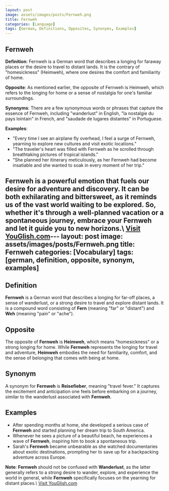 ```yaml
---
layout: post
image: assets/images/posts/Fernweh.png
title: Fernweh
categories: [Language]
tags: [German, Definitions, Opposites, Synonyms, Examples]
---
```


## Fernweh

**Definition**: Fernweh is a German word that describes a longing for faraway places or the desire to travel to distant lands. It is the contrary of "homesickness" (Heimweh), where one desires the comfort and familiarity of home.

**Opposite**: As mentioned earlier, the opposite of Fernweh is Heimweh, which refers to the longing for home or a sense of nostalgia for one's familiar surroundings.

**Synonyms**: There are a few synonymous words or phrases that capture the essence of Fernweh, including "wanderlust" in English, "la nostalgie du pays lointain" in French, and "saudade de lugares distantes" in Portuguese.

**Examples**:

- "Every time I see an airplane fly overhead, I feel a surge of Fernweh, yearning to explore new cultures and visit exotic locations."
- "The traveler's heart was filled with Fernweh as he scrolled through breathtaking pictures of tropical islands."
- "She planned her itinerary meticulously, as her Fernweh had become insatiable and she wanted to soak in every moment of her trip."

Fernweh is a powerful emotion that fuels our desire for adventure and discovery. It can be both exhilarating and bittersweet, as it reminds us of the vast world waiting to be explored. So, whether it's through a well-planned vacation or a spontaneous journey, embrace your Fernweh and let it guide you to new horizons.\ <a id="yg-widget-0" class="youglish-widget" data-query="Fernweh" data-lang="german" data-components="8412" data-auto-start="0" data-bkg-color="theme_light" data-title="How%20to%20pronounce%20Fernweh%20in%20German"  rel="nofollow" href="https://youglish.com">Visit YouGlish.com</a><script async src="https://youglish.com/public/emb/widget.js" charset="utf-8"></script>---
layout: post
image: assets/images/posts/Fernweh.png
title: Fernweh
categories: [Vocabulary]
tags: [german, definition, opposite, synonym, examples]
---

## Definition

**Fernweh** is a German word that describes a longing for far-off places, a sense of wanderlust, or a strong desire to travel and explore distant lands. It is a compound word consisting of **Fern** (meaning "far" or "distant") and **Weh** (meaning "pain" or "ache"). 

## Opposite

The opposite of **Fernweh** is **Heimweh**, which means "homesickness" or a strong longing for home. While **Fernweh** represents the longing for travel and adventure, **Heimweh** embodies the need for familiarity, comfort, and the sense of belonging that comes with being at home.

## Synonym

A synonym for **Fernweh** is **Reisefieber**, meaning "travel fever." It captures the excitement and anticipation one feels before embarking on a journey, similar to the wanderlust associated with **Fernweh**.

## Examples

- After spending months at home, she developed a serious case of **Fernweh** and started planning her dream trip to South America.
- Whenever he sees a picture of a beautiful beach, he experiences a wave of **Fernweh**, inspiring him to book a spontaneous trip.
- Sarah's **Fernweh** became unbearable as she watched documentaries about exotic destinations, prompting her to save up for a backpacking adventure across Europe.

**Note**: **Fernweh** should not be confused with **Wanderlust**, as the latter generally refers to a strong desire to wander, explore, and experience the world in general, while **Fernweh** specifically focuses on the yearning for distant places.\ <a id="yg-widget-0" class="youglish-widget" data-query="Fernweh" data-lang="german" data-components="8412" data-auto-start="0" data-bkg-color="theme_light" data-title="How%20to%20pronounce%20Fernweh%20in%20German"  rel="nofollow" href="https://youglish.com">Visit YouGlish.com</a><script async src="https://youglish.com/public/emb/widget.js" charset="utf-8"></script>